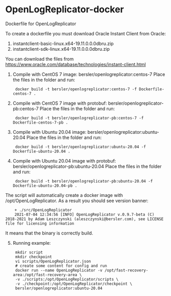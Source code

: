 # OpenLogReplicator-docker
Dockerfile for OpenLogReplicator

To create a dockerfile you must download Oracle Instant Client from Oracle:
1. instantclient-basic-linux.x64-19.11.0.0.0dbru.zip
2. instantclient-sdk-linux.x64-19.11.0.0.0dbru.zip

You can download the files from https://www.oracle.com/database/technologies/instant-client.html

1. Compile with CentOS 7 image: bersler/openlogreplicator:centos-7
Place the files in the folder and run:

        docker build -t bersler/openlogreplicator:centos-7 -f Dockerfile-centos-7 .

2. Compile with CentOS 7 image with protobuf: bersler/openlogreplicator-pb:centos-7
Place the files in the folder and run:

        docker build -t bersler/openlogreplicator-pb:centos-7 -f Dockerfile-centos-7-pb .

3. Compile with Ubuntu 20.04 image: bersler/openlogreplicator:ubuntu-20.04
Place the files in the folder and run:

        docker build -t bersler/openlogreplicator:ubuntu-20.04 -f Dockerfile-ubuntu-20.04 .

4. Compile with Ubuntu 20.04 image with protobuf: bersler/openlogreplicator-pb:ubuntu-20.04
Place the files in the folder and run:

        docker build -t bersler/openlogreplicator-pb:ubuntu-20.04 -f Dockerfile-ubuntu-20.04-pb .

The script will automatically create a docker image with /opt/OpenLogReplicator. As a result you should see version banner:

        + ./src/OpenLogReplicator
        2021-07-04 12:34:56 [INFO] OpenLogReplicator v.0.9.7-beta (C) 2018-2021 by Adam Leszczynski (aleszczynski@bersler.com), see LICENSE file for licensing information

It means that the binary is correctly build.

5. Running example:

        mkdir script
        mkdir checkpoint
        vi scripts/OpenLogReplicator.json
        # create some content for config and run
        docker run --name OpenLogReplicator -v /opt/fast-recovery-area:/opt/fast-recovery-area \
        -v ./scripts:/opt/OpenLogReplicator/scripts \
        -v ./checkpoint:/opt/OpenLogReplicator/checkpoint \
        bersler/openlogreplicator:ubuntu-20.04
